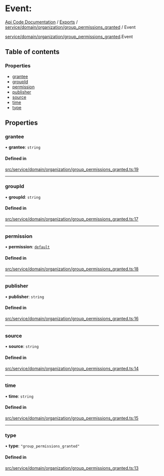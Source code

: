 # Event: 
 
[Api Code Documentation](../README.md) / [Exports](../modules.md) / [service/domain/organization/group\_permissions\_granted](../modules/service_domain_organization_group_permissions_granted.md) / Event

[service/domain/organization/group_permissions_granted](../modules/service_domain_organization_group_permissions_granted.md).Event

## Table of contents

### Properties

- [grantee](service_domain_organization_group_permissions_granted.Event.md#grantee)
- [groupId](service_domain_organization_group_permissions_granted.Event.md#groupid)
- [permission](service_domain_organization_group_permissions_granted.Event.md#permission)
- [publisher](service_domain_organization_group_permissions_granted.Event.md#publisher)
- [source](service_domain_organization_group_permissions_granted.Event.md#source)
- [time](service_domain_organization_group_permissions_granted.Event.md#time)
- [type](service_domain_organization_group_permissions_granted.Event.md#type)

## Properties

### grantee

• **grantee**: `string`

#### Defined in

[src/service/domain/organization/group_permissions_granted.ts:19](https://github.com/openkfw/TruBudget/blob/f6ee764/api/src/service/domain/organization/group_permissions_granted.ts#L19)

___

### groupId

• **groupId**: `string`

#### Defined in

[src/service/domain/organization/group_permissions_granted.ts:17](https://github.com/openkfw/TruBudget/blob/f6ee764/api/src/service/domain/organization/group_permissions_granted.ts#L17)

___

### permission

• **permission**: [`default`](../modules/authz_intents.md#default)

#### Defined in

[src/service/domain/organization/group_permissions_granted.ts:18](https://github.com/openkfw/TruBudget/blob/f6ee764/api/src/service/domain/organization/group_permissions_granted.ts#L18)

___

### publisher

• **publisher**: `string`

#### Defined in

[src/service/domain/organization/group_permissions_granted.ts:16](https://github.com/openkfw/TruBudget/blob/f6ee764/api/src/service/domain/organization/group_permissions_granted.ts#L16)

___

### source

• **source**: `string`

#### Defined in

[src/service/domain/organization/group_permissions_granted.ts:14](https://github.com/openkfw/TruBudget/blob/f6ee764/api/src/service/domain/organization/group_permissions_granted.ts#L14)

___

### time

• **time**: `string`

#### Defined in

[src/service/domain/organization/group_permissions_granted.ts:15](https://github.com/openkfw/TruBudget/blob/f6ee764/api/src/service/domain/organization/group_permissions_granted.ts#L15)

___

### type

• **type**: ``"group_permissions_granted"``

#### Defined in

[src/service/domain/organization/group_permissions_granted.ts:13](https://github.com/openkfw/TruBudget/blob/f6ee764/api/src/service/domain/organization/group_permissions_granted.ts#L13)
